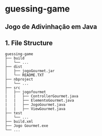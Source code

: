 # guessing-game

## Jogo de Adivinhação em Java

## 1. File Structure ##

```
guessing-game
├── build
│   └── ...
├── dist
│   ├── jogoGourmet.jar
│   └── README.TXT
├── nbproject
│   └── ...
├── src
│   ├── jogofourmet
|   |   ├── ControllerGourmet.java
|   |   ├── ElementoGourmet.java
|   |   ├── JogoGourmet.java
|   |   ├── ViewGourmet.java
├── test
│   └── ...
├── build.xml
├── Jogo Gourmet.exe
└── ...
```

